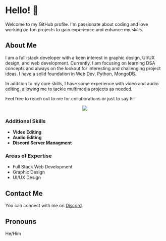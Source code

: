 # Hello! 👋

Welcome to my GitHub profile. I'm passionate about coding and love working on fun projects to gain experience and enhance my skills.

## About Me

I am a full-stack developer with a keen interest in graphic design, UI/UX design, and web development. Currently, I am focusing on learning DSA concepts and always on the lookout for interesting and challenging project ideas. I have a solid foundation in Web Dev, Python, MongoDB.

In addition to my core skills, I have some experience with video and audio editing, allowing me to tackle multimedia projects as needed.

Feel free to reach out to me for collaborations or just to say hi!

<p align="center">
  <a href="https://skillicons.dev">
    <img src="https://skillicons.dev/icons?i=git,kubernetes,docker,c,vim](https://skillicons.dev/icons?i=js,html,css,js,py,mongodb,nextjs,mysql,arduino,figma,discordjs" />
  </a>
</p>


### Additional Skills
- **Video Editing**
- **Audio Editing**
- **Discord Server Managment**

### Areas of Expertise
- Full Stack Web Development
- Graphic Design
- UI/UX Design

## Contact Me

You can connect with me on [Discord](https://discordapp.com/users/871603382647943279).

## Pronouns
He/Him
